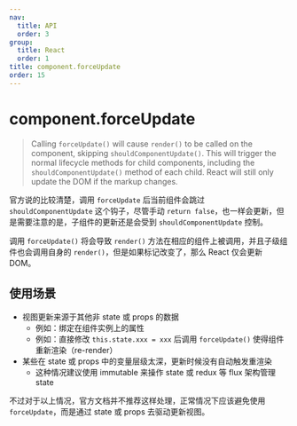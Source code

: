 ```yaml
---
nav:
  title: API
  order: 3
group:
  title: React
  order: 1
title: component.forceUpdate
order: 15
---
```


# component.forceUpdate

> Calling `forceUpdate()` will cause `render()` to be called on the component, skipping `shouldComponentUpdate()`. This will trigger the normal lifecycle methods for child components, including the `shouldComponentUpdate()` method of each child. React will still only update the DOM if the markup changes.

官方说的比较清楚，调用 `forceUpdate` 后当前组件会跳过 `shouldComponentUpdate` 这个钩子，尽管手动 `return false`，也一样会更新，但是需要注意的是，子组件的更新还是会受到 `shouldComponentUpdate` 控制。

调用 `forceUpdate()` 将会导致 `render()` 方法在相应的组件上被调用，并且子级组件也会调用自身的 `render()`，但是如果标记改变了，那么 React 仅会更新 DOM。

## 使用场景

- 视图更新来源于其他非 state 或 props 的数据
  - 例如：绑定在组件实例上的属性
  - 例如：直接修改 `this.state.xxx = xxx` 后调用 `forceUpdate()` 使得组件重新渲染（re-render）
- 某些在 state 或 props 中的变量层级太深，更新时候没有自动触发重渲染
  - 这种情况建议使用 immutable 来操作 state 或 redux 等 flux 架构管理 state

不过对于以上情况，官方文档并不推荐这样处理，正常情况下应该避免使用 `forceUpdate`，而是通过 state 或 props 去驱动更新视图。
